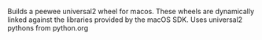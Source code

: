 Builds a peewee universal2 wheel for macos. These wheels are dynamically linked
against the libraries provided by the macOS SDK. Uses universal2 pythons from
python.org
